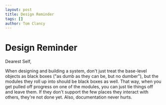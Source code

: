 ```yaml
---
layout: post
title: Design Reminder
tags: []
author: Tom Clancy
---
```


# Design Reminder

Dearest Self,

When designing and building a system, don't just treat the base-level objects as black boxes ("as dumb as they can be, but no dumber"), but the modules they roll up into should be black boxes as well. That way, when you get pulled off progress on one of the modules, you can just tie things off and leave them. If they don't support the few places they interact with others, they're not done yet. Also, documentation never hurts.

